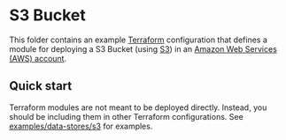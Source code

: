# S3 Bucket

This folder contains an example [Terraform](https://www.terraform.io/) configuration that defines a module for deploying a S3 Bucket (using [S3](https://aws.amazon.com/s3/)) in an [Amazon Web Services (AWS) account](http://aws.amazon.com/).

## Quick start

Terraform modules are not meant to be deployed directly. Instead, you should be including them in other Terraform configurations. See [examples/data-stores/s3](../../../examples/data-stores/s3/) for examples.
